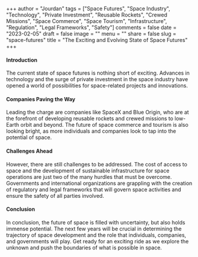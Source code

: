 +++
author = "Jourdan"
tags = ["Space Futures", "Space Industry", "Technology", "Private Investment", "Reusable Rockets", "Crewed Missions", "Space Commerce", "Space Tourism", "Infrastructure", "Regulation", "Legal Frameworks", "Safety"]
comments = false
date = "2023-02-05"
draft = false
image = ""
menu = ""
share = false
slug = "space-futures"
title = "The Exciting and Evolving State of Space Futures"
+++

#### Introduction

The current state of space futures is nothing short of exciting. Advances in technology and the surge of private investment in the space industry have opened a world of possibilities for space-related projects and innovations. 

#### Companies Paving the Way

Leading the charge are companies like SpaceX and Blue Origin, who are at the forefront of developing reusable rockets and crewed missions to low-Earth orbit and beyond. The future of space commerce and tourism is also looking bright, as more individuals and companies look to tap into the potential of space.

#### Challenges Ahead
However, there are still challenges to be addressed. The cost of access to space and the development of sustainable infrastructure for space operations are just two of the many hurdles that must be overcome. Governments and international organizations are grappling with the creation of regulatory and legal frameworks that will govern space activities and ensure the safety of all parties involved.

#### Conclusion
In conclusion, the future of space is filled with uncertainty, but also holds immense potential. The next few years will be crucial in determining the trajectory of space development and the role that individuals, companies, and governments will play. Get ready for an exciting ride as we explore the unknown and push the boundaries of what is possible in space.
